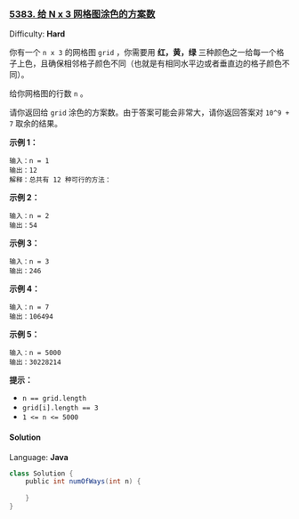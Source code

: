 ### [5383\. 给 N x 3 网格图涂色的方案数](https://leetcode-cn.com/contest/weekly-contest-184/problems/number-of-ways-to-paint-n-x-3-grid/)

Difficulty: **Hard**

你有一个 `n x 3` 的网格图 `grid` ，你需要用 **红，黄，绿** 三种颜色之一给每一个格子上色，且确保相邻格子颜色不同（也就是有相同水平边或者垂直边的格子颜色不同）。

给你网格图的行数 `n` 。

请你返回给 `grid` 涂色的方案数。由于答案可能会非常大，请你返回答案对 `10^9 + 7` 取余的结果。

**示例 1：**

```
输入：n = 1
输出：12
解释：总共有 12 种可行的方法：

```

**示例 2：**

```
输入：n = 2
输出：54
```

**示例 3：**

```
输入：n = 3
输出：246
```

**示例 4：**

```
输入：n = 7
输出：106494
```

**示例 5：**

```
输入：n = 5000
输出：30228214
```

**提示：**

*   `n == grid.length`
*   `grid[i].length == 3`
*   `1 <= n <= 5000`

#### Solution

Language: **Java**

```java
class Solution {
    public int numOfWays(int n) {
​
    }
}
```